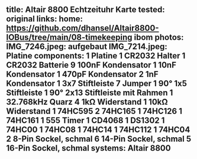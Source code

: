 title: Altair 8800 Echtzeituhr Karte
tested: original
links:
    home: https://github.com/dhansel/Altair8800-IOBus/tree/main/08-timekeeping
    ibom
photos:
    IMG_7246.jpeg: aufgebaut
    IMG_7214.jpeg: Platine
components:
    1 Platine
    1 CR2032 Halter
    1 CR2032 Batterie
    9 100nF Kondensator
    1 10nF Kondensator
    1 470pF Kondensator
    2 1nF Kondensator
    1 3x7 Stiftleiste
    7 Jumper
    1 90° 1x5 Stiftleiste 
    1 90° 2x13 Stiftleiste mit Rahmen
    1 32.768kHz Quarz
    4 1kΩ Widerstand
    1 10kΩ Widerstand
    1 74HC595
    2 74HC165
    1 74HC126
    1 74HC161
    1 555 Timer
    1 CD4068
    1 DS1302
    1 74HC00
    1 74HC08
    1 74HC14
    1 74HC112
    1 74HC04
    2 8-Pin Sockel, schmal
    6 14-Pin Sockel, schmal
    5 16-Pin Sockel, schmal
systems:
    Altair 8800
---
